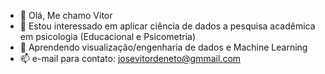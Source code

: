 - 👋 Olá, Me chamo Vitor
- 👀 Estou interessado em aplicar ciência de dados a pesquisa acadêmica em psicologia (Educacional e Psicometria)
- 🌱 Aprendendo visualização/engenharia de dados e Machine Learning 
- 📫 e-mail para contato: josevitordeneto@gmmail.com

<!---
VitorZe/VitorZe is a ✨ special ✨ repository because its `README.md` (this file) appears on your GitHub profile.
You can click the Preview link to take a look at your changes.
--->
